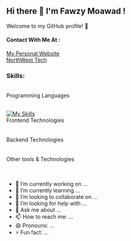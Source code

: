 ## Hi there 👋 I'm Fawzy Moawad !   
Welcome to my GitHub profile! 🌟
#### Contact With Me At :
<a href="https://fawzymoawad.com/">My Personal Website</a><br />
<a href="#">NorthWest Tech</a><br />

### Skills:<br />
<br />
Programming Languages<br />
<br />

[![My Skills](https://skillicons.dev/icons?i=js,html,css,wasm)](https://skillicons.dev)
<br />
Frontend Technologies<br />
<br />
<br />
Backend Technologies<br />
<br />
<br />
Other tools & Technologies<br />
<br />
<br />








- 🔭 I’m currently working on ...
- 🌱 I’m currently learning ...
- 👯 I’m looking to collaborate on ...
- 🤔 I’m looking for help with ...
- 💬 Ask me about ...
- 📫 How to reach me: ...
- 😄 Pronouns: ...
- ⚡ Fun fact: ...

